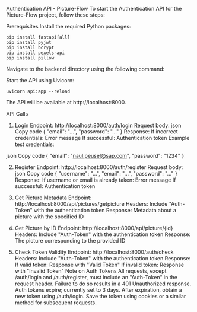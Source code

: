 Authentication API - Picture-Flow
To start the Authentication API for the Picture-Flow project, follow these steps:

Prerequisites
Install the required Python packages:

```
pip install fastapi[all]
pip install pyjwt
pip install bcrypt
pip install pexels-api
pip install pillow
```
Navigate to the backend directory using the following command:


Start the API using Uvicorn:

```
uvicorn api:app --reload
```
The API will be available at http://localhost:8000.

API Calls
1. Login
Endpoint: http://localhost:8000/auth/login
Request body:
json
Copy code
{
    "email": "...",
    "password": "..."
}
Response:
If incorrect credentials: Error message
If successful: Authentication token
Example test credentials:

json
Copy code
{
    "email": "naul.peusel@sap.com",
    "password": "1234"
}

2. Register
Endpoint: http://localhost:8000/auth/register
Request body:
json
Copy code
{
    "username": "...",
    "email": "...",
    "password": "..."
}
Response:
If username or email is already taken: Error message
If successful: Authentication token

3. Get Picture Metadata
Endpoint: http://localhost:8000/api/pictures/getpicture
Headers: Include "Auth-Token" with the authentication token
Response: Metadata about a picture with the specified ID

4. Get Picture by ID
Endpoint: http://localhost:8000/api/picture/{id}
Headers: Include "Auth-Token" with the authentication token
Response: The picture corresponding to the provided ID

5. Check Token Validity
Endpoint: http://localhost:8000/auth/check
Headers: Include "Auth-Token" with the authentication token
Response:
If valid token: Response with "Valid Token"
If invalid token: Response with "Invalid Token"
Note on Auth Tokens
All requests, except /auth/login and /auth/register, must include an "Auth-Token" in the request header. Failure to do so results in a 401 Unauthorized response.
Auth tokens expire; currently set to 3 days. After expiration, obtain a new token using /auth/login.
Save the token using cookies or a similar method for subsequent requests.
